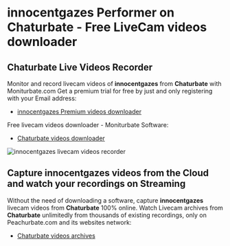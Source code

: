 # innocentgazes Performer on Chaturbate - Free LiveCam videos downloader

## Chaturbate Live Videos Recorder

Monitor and record livecam videos of **innocentgazes** from **Chaturbate** with Moniturbate.com
Get a premium trial for free by just and only registering with your Email address:
* [innocentgazes Premium videos downloader](https://moniturbate.com/request-demo-licence-key.html)

Free livecam videos downloader - Moniturbate Software:
* [Chaturbate videos downloader](https://moniturbate.com/moniturbate-download-software.html)

![innocentgazes livecam videos recorder](https://peachurnet.com/templates/moniturbate-software.png)


## Capture innocentgazes videos from the Cloud and watch your recordings on Streaming

Without the need of downloading a software, capture **innocentgazes** livecam videos from **Chaturbate** 100% online.
Watch Livecam archives from **Chaturbate** unlimitedly from thousands of existing recordings, only on Peachurbate.com and its websites network:
* [Chaturbate videos archives](https://peachurnet.com/)
